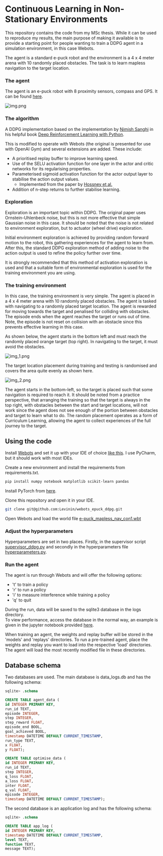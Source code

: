 # Continuous Learning in Non-Stationary Environments

This repository contains the code from my MSc thesis. While it can be used to reproduce my results, 
the main purpose of making it available is to provide a starting point for people wanting to train 
a DDPG agent in a simulation environment, in this case Webots.

The agent is a standard e-puck robot and the environment is a 4 x 4 meter arena with 10 randomly placed 
obstacles. The task is to learn mapless navigation to the target location.

### The agent

The agent is an e-puck robot with 8 proximity sensors, compass and GPS. It can be found 
[here](https://www.cyberbotics.com/doc/guide/epuck?version=R2021a#!).

![img.png](img.png)


### The algorithm

A DDPG implementation based on the implementation by 
[Nimish Sanghi](https://github.com/Apress/deep-reinforcement-learning-python) 
in his helpful book [Deep Reinforcement Learning with Python](https://www.amazon.co.uk/Deep-Reinforcement-Learning-Python-TensorFlow/dp/1484268083).

This is modified to operate with Webots (the original is presented for use with OpenAI Gym) and several extensions
are added. These include: <br>
- A prioritised replay buffer to improve learning speed. <br>
- Use of the SELU activation function for one layer in the actor and critic networks for its regularising properties. <br>
- Parameterised sigmoid activation function for the actor output layer to stabilise the action output values. <br>
  - Implemented from the paper by [Hossney et al.](https://www.mdpi.com/2673-2688/2/4/29) <br>
- Addition of n-step returns to further stabilise learning. <br>


### Exploration

Exploration is an important topic within DDPG. The original paper uses Ornstein-Uhlenbeck noise, but this is not 
more effective that simple Gaussian noise in this case. It should be noted that the noise is not related to 
environment exploration, but to actuator (wheel drive) exploration. 

Initial environment exploration is achieved by providing random forward motion to the robot, 
this gathering experiences for the 
agent to learn from. After this, the standard DDPG exploration method of adding noise to the action output is used to 
refine the policy further over time.

It is strongly recommended that this method of activation exploration is used and that a suitable form of 
environmental exploration is used for the training environment you are using. 

### The training environment

In this case, the training environment is very simple. The agent is placed in a 4 x 4 meter arena with 10 randomly
placed obstacles. The agent is tasked with navigating to a randomly placed target location. The agent is rewarded
for moving towards the target and penalised for colliding with obstacles. The episode ends when the agent reaches
the target or runs out of time. Note, the episode is not reset on collision with an obstacle since this prevents
effective learning in this case.

As shown below, the agent starts in the bottom left and must reach the randomly placed orange target (top right). 
In navigating to the target, it must avoid the obstacles.

![img_1.png](img_1.png)

The target location placement during training and testing is randomised and covers the area quite evenly as shown here.

![img_2.png](img_2.png)

The agent starts in the bottom-left, so the target is placed such that some navigation is required to reach it. 
It should be noted from a practice perspective, that arranging the training so that the target is always in the top
right, with obstacles between the start and target locations, will not work since the agent does not see enough
of the portion between obstacles and target to learn what to do. The random placement operates as a form of Curriculum
Learning, allowing the agent to collect experiences of the full journey to the target.

## Using the code

Install [Webots](https://cyberbotics.com/) and set it up with your IDE of choice [like this](https://cyberbotics.com/doc/guide/using-your-ide). 
I use PyCharm, but it should work with most IDEs.

Create a new environment and install the requirements from requirements.txt.

```bash
pip install numpy notebook matplotlib scikit-learn pandas
```

Install PyTorch from [here](https://pytorch.org/get-started/locally/).

Clone this repository and open it in your IDE.

```bash
git clone git@github.com:Levinin/webots_epuck_ddpg.git
```

Open Webots and load the world file [e-puck_mapless_nav_con1.wbt](worlds%2Fe-puck_mapless_nav_con1.wbt)

### Adjust the hyperparameters

Hyperparameters are set in two places. Firstly, in the supervisor script 
[supervisor_ddpg.py](controllers%2Fsupervisor_ddpg%2Fsupervisor_ddpg.py) 
and secondly in the hyperparameters file [hyperparameters.py](controllers%2Fepuck_controller_ddpg%2Fhyperparameters.py).

### Run the agent
The agent is run through Webots and will offer the following options:
- 't' to train a policy
- 'r' to run a policy
- 'i' to measure interference while training a policy
- 'q' to quit

During the run, data will be saved to the sqlite3 database in the logs directory. <br>
To view performance, access the database in the normal way, an example is given in the 
jupyter notebook provided [here](controllers%2Fepuck_controller_ddpg%2Freward_plots.ipynb).

When training an agent, the weights and replay buffer will be stored in the 'models' 
and 'replays' directories. To run a pre-trained agent, place the weights and replay 
you want to load into the respective 'load' directories. The agent will load the most
recently modified file in these directories.

## Database schema

Two databases are used. The main database is data_logs.db and has the following schema:

```sql
sqlite> .schema

CREATE TABLE agent_data (
id INTEGER PRIMARY KEY,
run_id TEXT,
episode INTEGER,
step INTEGER,
step_reward FLOAT,
episode_end BOOL,
goal_achieved BOOL,
timestamp DATETIME DEFAULT CURRENT_TIMESTAMP,
run_type TEXT,
x FLOAT,
y FLOAT);

CREATE TABLE optimise_data (
id INTEGER PRIMARY KEY,
run_id TEXT,
step INTEGER,
q_loss FLOAT,
a_loss FLOAT,
inter FLOAT,
q_val FLOAT,
episode INTEGER,
timestamp DATETIME DEFAULT CURRENT_TIMESTAMP);
```

The second database is an application log and has the following schema:

```sql
sqlite> .schema

CREATE TABLE app_log (
id INTEGER PRIMARY KEY,
timestamp DATETIME DEFAULT CURRENT_TIMESTAMP,
level TEXT,
function TEXT,
message TEXT);
```

